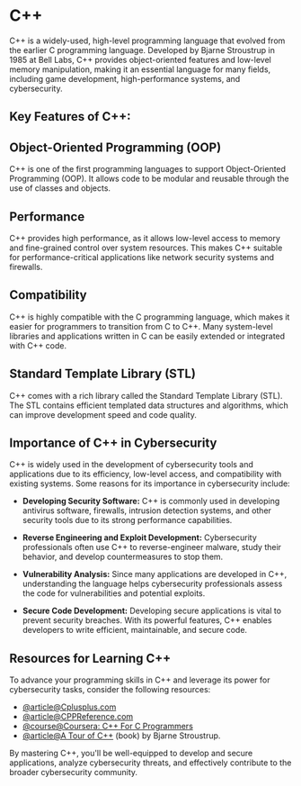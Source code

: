 # C++

C++ is a widely-used, high-level programming language that evolved from the earlier C programming language. Developed by Bjarne Stroustrup in 1985 at Bell Labs, C++ provides object-oriented features and low-level memory manipulation, making it an essential language for many fields, including game development, high-performance systems, and cybersecurity.

## Key Features of C++:

## Object-Oriented Programming (OOP)

C++ is one of the first programming languages to support Object-Oriented Programming (OOP). It allows code to be modular and reusable through the use of classes and objects.

## Performance

C++ provides high performance, as it allows low-level access to memory and fine-grained control over system resources. This makes C++ suitable for performance-critical applications like network security systems and firewalls.

## Compatibility

C++ is highly compatible with the C programming language, which makes it easier for programmers to transition from C to C++. Many system-level libraries and applications written in C can be easily extended or integrated with C++ code.

## Standard Template Library (STL)

C++ comes with a rich library called the Standard Template Library (STL). The STL contains efficient templated data structures and algorithms, which can improve development speed and code quality.

## Importance of C++ in Cybersecurity

C++ is widely used in the development of cybersecurity tools and applications due to its efficiency, low-level access, and compatibility with existing systems. Some reasons for its importance in cybersecurity include:

- **Developing Security Software:** C++ is commonly used in developing antivirus software, firewalls, intrusion detection systems, and other security tools due to its strong performance capabilities.

- **Reverse Engineering and Exploit Development:** Cybersecurity professionals often use C++ to reverse-engineer malware, study their behavior, and develop countermeasures to stop them.

- **Vulnerability Analysis:** Since many applications are developed in C++, understanding the language helps cybersecurity professionals assess the code for vulnerabilities and potential exploits.

- **Secure Code Development:** Developing secure applications is vital to prevent security breaches. With its powerful features, C++ enables developers to write efficient, maintainable, and secure code.

## Resources for Learning C++

To advance your programming skills in C++ and leverage its power for cybersecurity tasks, consider the following resources:

- [@article@Cplusplus.com](http://www.cplusplus.com/)
- [@article@CPPReference.com](https://en.cppreference.com/)
- [@course@Coursera: C++ For C Programmers](https://www.coursera.org/specializations/c-plus-plus-programming)
- [@article@A Tour of C++](https://www.amazon.com/Tour-C-Depth/dp/0134997832) (book) by Bjarne Stroustrup.

By mastering C++, you'll be well-equipped to develop and secure applications, analyze cybersecurity threats, and effectively contribute to the broader cybersecurity community.
